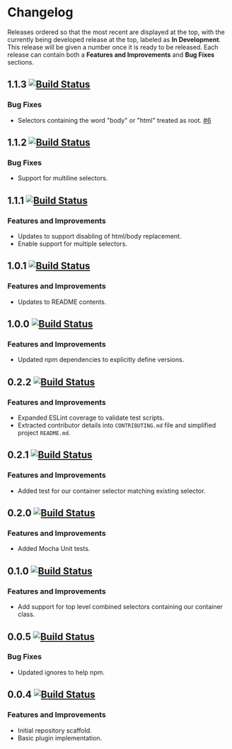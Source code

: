 
# Changelog

Releases ordered so that the most recent are displayed at the top, with the currently being developed release at the top, labeled as **In Development**. This release will be given a number once it is ready to be released. Each release can contain both a **Features and Improvements** and **Bug Fixes** sections.

## 1.1.3 [![Build Status](https://travis-ci.org/dbtedman/postcss-prefixwrap.svg?branch=1.1.3)](https://travis-ci.org/dbtedman/postcss-prefixwrap)

### Bug Fixes

* Selectors containing the word "body" or "html" treated as root. [#6](https://github.com/dbtedman/postcss-prefixwrap/issues/6)

## 1.1.2 [![Build Status](https://travis-ci.org/dbtedman/postcss-prefixwrap.svg?branch=1.1.2)](https://travis-ci.org/dbtedman/postcss-prefixwrap)

### Bug Fixes

* Support for multiline selectors.

## 1.1.1 [![Build Status](https://travis-ci.org/dbtedman/postcss-prefixwrap.svg?branch=1.1.1)](https://travis-ci.org/dbtedman/postcss-prefixwrap)

### Features and Improvements

* Updates to support disabling of html/body replacement.
* Enable support for multiple selectors.

## 1.0.1 [![Build Status](https://travis-ci.org/dbtedman/postcss-prefixwrap.svg?branch=1.0.1)](https://travis-ci.org/dbtedman/postcss-prefixwrap)

### Features and Improvements

* Updates to README contents.

## 1.0.0 [![Build Status](https://travis-ci.org/dbtedman/postcss-prefixwrap.svg?branch=1.0.0)](https://travis-ci.org/dbtedman/postcss-prefixwrap)

### Features and Improvements

* Updated npm dependencies to explicitly define versions.

## 0.2.2 [![Build Status](https://travis-ci.org/dbtedman/postcss-prefixwrap.svg?branch=0.2.2)](https://travis-ci.org/dbtedman/postcss-prefixwrap)

### Features and Improvements

* Expanded ESLint coverage to validate test scripts.
* Extracted contributor details into `CONTRIBUTING.md` file and simplified project `README.md`.

## 0.2.1 [![Build Status](https://travis-ci.org/dbtedman/postcss-prefixwrap.svg?branch=0.2.1)](https://travis-ci.org/dbtedman/postcss-prefixwrap)

### Features and Improvements

* Added test for our container selector matching existing selector.

## 0.2.0 [![Build Status](https://travis-ci.org/dbtedman/postcss-prefixwrap.svg?branch=0.2.0)](https://travis-ci.org/dbtedman/postcss-prefixwrap)

### Features and Improvements

* Added Mocha Unit tests.

## 0.1.0 [![Build Status](https://travis-ci.org/dbtedman/postcss-prefixwrap.svg?branch=0.1.0)](https://travis-ci.org/dbtedman/postcss-prefixwrap)

### Features and Improvements

* Add support for top level combined selectors containing our container class.

## 0.0.5 [![Build Status](https://travis-ci.org/dbtedman/postcss-prefixwrap.svg?branch=0.0.5)](https://travis-ci.org/dbtedman/postcss-prefixwrap)

### Bug Fixes

* Updated ignores to help npm.

## 0.0.4 [![Build Status](https://travis-ci.org/dbtedman/postcss-prefixwrap.svg?branch=0.0.4)](https://travis-ci.org/dbtedman/postcss-prefixwrap)

### Features and Improvements

* Initial repository scaffold.
* Basic plugin implementation.
